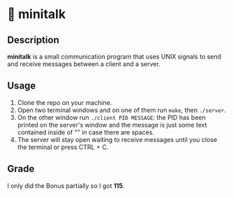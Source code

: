 # 💬 minitalk

## Description
**minitalk** is a small communication program that uses UNIX signals to send and receive messages between a client and a server.

## Usage
1. Clone the repo on your machine.
2. Open two terminal windows and on one of them run `make`, then `./server`.
3. On the other window run `./client PID MESSAGE`: the PID has been printed on the server's window and the message is just some text contained inside of "" in case there are spaces.
4. The server will stay open waiting to receive messages until you close the terminal or press CTRL + C.

## Grade
I only did the Bonus partially so I got **115**.
